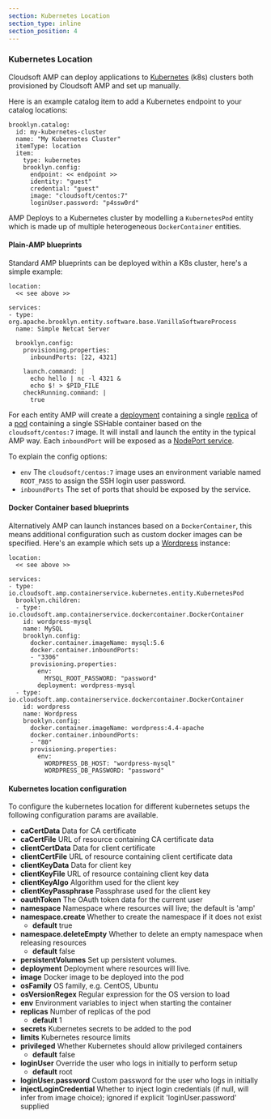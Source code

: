 ```yaml
---
section: Kubernetes Location
section_type: inline
section_position: 4
---
```


### Kubernetes Location

Cloudsoft AMP can deploy applications to [Kubernetes](http://kubernetes.io/) (k8s) clusters both provisioned by Cloudsoft AMP and set up manually.

Here is an example catalog item to add a Kubernetes endpoint to your catalog locations:

    brooklyn.catalog:
      id: my-kubernetes-cluster
      name: "My Kubernetes Cluster"
      itemType: location
      item:
        type: kubernetes
        brooklyn.config:
          endpoint: << endpoint >>
          identity: "guest"
          credential: "guest"
          image: "cloudsoft/centos:7"
          loginUser.password: "p4ssw0rd"

AMP Deploys to a Kubernetes cluster by modelling a `KubernetesPod` entity which is made up of multiple heterogeneous `DockerContainer` entities.

#### Plain-AMP blueprints

Standard AMP blueprints can be deployed within a K8s cluster, here's a simple example:

    location:
      << see above >>

    services:
    - type: org.apache.brooklyn.entity.software.base.VanillaSoftwareProcess
      name: Simple Netcat Server

      brooklyn.config:
        provisioning.properties:
          inboundPorts: [22, 4321]

        launch.command: |
          echo hello | nc -l 4321 &
          echo $! > $PID_FILE
        checkRunning.command: |
          true

For each entity AMP will create
a [deployment](http://kubernetes.io/docs/user-guide/deployments/)
containing a single [replica](http://kubernetes.io/docs/user-guide/replicasets/)
of a [pod](http://kubernetes.io/docs/user-guide/pods/) containing a single
SSHable container based on the `cloudsoft/centos:7` image. It will install and launch
the entity in the typical AMP way. Each `inboundPort` will be exposed as a
[NodePort service](http://kubernetes.io/docs/user-guide/services/#type-nodeport).

To explain the config options:
* `env` The `cloudsoft/centos:7` image uses an environment variable named `ROOT_PASS`
   to assign the SSH login user password.
* `inboundPorts` The set of ports that should be exposed by the service.


#### Docker Container based blueprints

Alternatively AMP can launch instances based on a `DockerContainer`, this means additional configuration such as custom docker images can be specified. Here's an example which sets up a [Wordpress](https://wordpress.org/) instance:

    location:
      << see above >>

    services:
    - type: io.cloudsoft.amp.containerservice.kubernetes.entity.KubernetesPod
      brooklyn.children:
      - type: io.cloudsoft.amp.containerservice.dockercontainer.DockerContainer
        id: wordpress-mysql
        name: MySQL
        brooklyn.config:
          docker.container.imageName: mysql:5.6
          docker.container.inboundPorts:
          - "3306"
          provisioning.properties:
            env:
              MYSQL_ROOT_PASSWORD: "password"
            deployment: wordpress-mysql
      - type: io.cloudsoft.amp.containerservice.dockercontainer.DockerContainer
        id: wordpress
        name: Wordpress
        brooklyn.config:
          docker.container.imageName: wordpress:4.4-apache
          docker.container.inboundPorts:
          - "80"
          provisioning.properties:
            env:
              WORDPRESS_DB_HOST: "wordpress-mysql"
              WORDPRESS_DB_PASSWORD: "password"

#### Kubernetes location configuration

To configure the kubernetes location for different kubernetes setups the following configuration params are available.

- **caCertData** Data for CA certificate
- **caCertFile** URL of resource containing CA certificate data
- **clientCertData** Data for client certificate
- **clientCertFile** URL of resource containing client certificate data
- **clientKeyData** Data for client key
- **clientKeyFile** URL of resource containing client key data
- **clientKeyAlgo** Algorithm used for the client key
- **clientKeyPassphrase** Passphrase used for the client key
- **oauthToken** The OAuth token data for the current user
- **namespace** Namespace where resources will live; the default is 'amp'
- **namespace.create** Whether to create the namespace if it does not exist
  - **default** true
- **namespace.deleteEmpty** Whether to delete an empty namespace when releasing resources
  - **default** false
- **persistentVolumes** Set up persistent volumes.
- **deployment** Deployment where resources will live.
- **image** Docker image to be deployed into the pod
- **osFamily** OS family, e.g. CentOS, Ubuntu
- **osVersionRegex** Regular expression for the OS version to load
- **env** Environment variables to inject when starting the container 
- **replicas** Number of replicas of the pod
  - **default** 1
- **secrets** Kubernetes secrets to be added to the pod
- **limits** Kubernetes resource limits
- **privileged** Whether Kubernetes should allow privileged containers
  - **default** false
- **loginUser** Override the user who logs in initially to perform setup
  - **default** root
- **loginUser.password** Custom password for the user who logs in initially
- **injectLoginCredential** Whether to inject login credentials (if null, will infer from image choice); ignored if explicit 'loginUser.password' supplied
